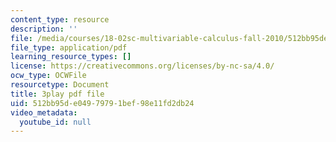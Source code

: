 ```yaml
---
content_type: resource
description: ''
file: /media/courses/18-02sc-multivariable-calculus-fall-2010/512bb95de04979791bef98e11fd2db24_XmQM5pHxX-o.pdf
file_type: application/pdf
learning_resource_types: []
license: https://creativecommons.org/licenses/by-nc-sa/4.0/
ocw_type: OCWFile
resourcetype: Document
title: 3play pdf file
uid: 512bb95d-e049-7979-1bef-98e11fd2db24
video_metadata:
  youtube_id: null
---
```

